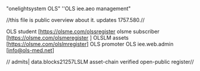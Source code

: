 "onelightsystem OLS" 
''OLS iee.aeo management"

//this file is public overview about it. updates 1757.580.//

OLS student [https://olsme.com/olssregister
olsme subscriber [https://olsme.com/olsmeregister ]
OLSLM assets [https://olsme.com/olslmregister]
OLS promoter OLS iee.web.admin [info@ols-med.net]

// admits| data.blocks21257LSLM asset-chain verified open-public register//
